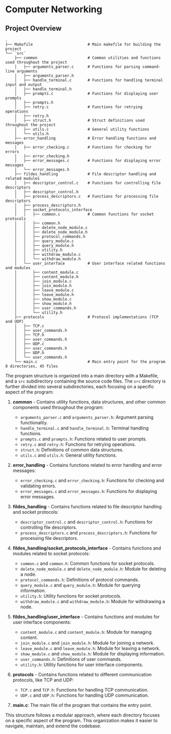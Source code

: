 # Computer Networking

## Project Overview

```plaintext
.
├── Makefile                        # Main makefile for building the project
└── `src`
    ├── common                      # Common utilities and functions used throughout the project
    │   ├── arguments_parser.c      # Functions for parsing command-line arguments
    │   ├── arguments_parser.h
    │   ├── handle_terminal.c       # Functions for handling terminal input and output
    │   ├── handle_terminal.h
    │   ├── prompts.c               # Functions for displaying user prompts
    │   ├── prompts.h
    │   ├── retry.c                 # Functions for retrying operations
    │   ├── retry.h
    │   ├── struct.h                # Struct definitions used throughout the project
    │   ├── utils.c                 # General utility functions
    │   └── utils.h
    ├── error_handling              # Error handling functions and messages
    │   ├── error_checking.c        # Functions for checking for errors
    │   ├── error_checking.h
    │   ├── error_messages.c        # Functions for displaying error messages
    │   └── error_messages.h
    ├── fildes_handling             # File descriptor handling and related modules
    │   ├── descriptor_control.c    # Functions for controlling file descriptors
    │   ├── descriptor_control.h
    │   ├── process_descriptors.c   # Functions for processing file descriptors
    │   ├── process_descriptors.h
    │   ├── socket_protocols_interface
    │   │   ├── common.c            # Common functions for socket protocols
    │   │   ├── common.h
    │   │   ├── delete_node_module.c
    │   │   ├── delete_node_module.h
    │   │   ├── protocol_commands.h
    │   │   ├── query_module.c
    │   │   ├── query_module.h
    │   │   ├── utility.h
    │   │   ├── withdraw_module.c
    │   │   └── withdraw_module.h
    │   └── user_interface          # User interface related functions and modules
    │       ├── content_module.c
    │       ├── content_module.h
    │       ├── join_module.c
    │       ├── join_module.h
    │       ├── leave_module.c
    │       ├── leave_module.h
    │       ├── show_module.c
    │       ├── show_module.h
    │       ├── user_commands.h
    │       └── utility.h
    ├── protocols                   # Protocol implementations (TCP and UDP)
    │   ├── TCP.c
    │   ├── user_commands.h
    │   ├── TCP.h
    │   ├── user_commands.h
    │   ├── UDP.c
    │   ├── user_commands.h
    │   ├── UDP.h
    │   └── user_commands.h
    └── main.c                      # Main entry point for the program
8 directories, 45 files
```

The program structure is organized into a main directory with a Makefile, and a `src` subdirectory containing the source code files. The `src` directory is further divided into several subdirectories, each focusing on a specific aspect of the program:

1. **common** - Contains utility functions, data structures, and other common components used throughout the program:
    * `arguments_parser.c` and `arguments_parser.h`: Argument parsing functionality.
    * `handle_terminal.c` and `handle_terminal.h`: Terminal handling functions.
    * `prompts.c` and `prompts.h`: Functions related to user prompts.
    * `retry.c` and `retry.h`: Functions for retrying operations.
    * `struct.h`: Definitions of common data structures.
    * `utils.c` and `utils.h`: General utility functions.

2. **error_handling** - Contains functions related to error handling and error messages:
    * `error_checking.c` and `error_checking.h`: Functions for checking and validating errors.
    * `error_messages.c` and `error_messages.h`: Functions for displaying error messages.

3. **fildes_handling** - Contains functions related to file descriptor handling and socket protocols:
    * `descriptor_control.c` and `descriptor_control.h`: Functions for controlling file descriptors.
    * `process_descriptors.c` and `process_descriptors.h`: Functions for processing file descriptors.

4. **fildes_handling/socket_protocols_interface** - Contains functions and modules related to socket protocols:
    * `common.c` and `common.h`: Common functions for socket protocols.
    * `delete_node_module.c` and `delete_node_module.h`: Module for deleting a node.
    * `protocol_commands.h`: Definitions of protocol commands.
    * `query_module.c` and `query_module.h`: Module for querying information.
    * `utility.h`: Utility functions for socket protocols.
    * `withdraw_module.c` and `withdraw_module.h`: Module for withdrawing a node.

5. **fildes_handling/user_interface** - Contains functions and modules for user interface components:
    * `content_module.c` and `content_module.h`: Module for managing content.
    * `join_module.c` and `join_module.h`: Module for joining a network.
    * `leave_module.c` and `leave_module.h`: Module for leaving a network.
    * `show_module.c` and `show_module.h`: Module for displaying information.
    * `user_commands.h`: Definitions of user commands.
    * `utility.h`: Utility functions for user interface components.

6. **protocols** - Contains functions related to different communication protocols, like TCP and UDP:
    * `TCP.c` and `TCP.h`: Functions for handling TCP communication.
    * `UDP.c` and `UDP.h`: Functions for handling UDP communication.

7. **main.c**: The main file of the program that contains the entry point.

This structure follows a modular approach, where each directory focuses on a specific aspect of the program. This organization makes it easier to navigate, maintain, and extend the codebase.
